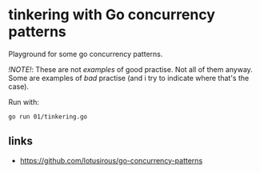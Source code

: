 # tinkering with Go concurrency patterns

Playground for some go concurrency patterns.

*!NOTE!*: These are not *examples* of good practise. Not all of them anyway. Some are examples of *bad* practise (and i try to indicate where that's the case).


Run with:

```
go run 01/tinkering.go
```

## links

- https://github.com/lotusirous/go-concurrency-patterns